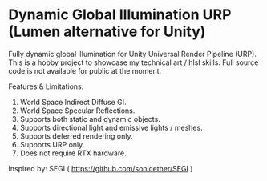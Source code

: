 # Dynamic Global Illumination URP (Lumen alternative for Unity)
Fully dynamic global illumination for Unity Universal Render Pipeline (URP). This is a hobby project to showcase my technical art / hlsl skills. Full source code is not available for public at the moment.

Features & Limitations:
1. World Space Indirect Diffuse GI.
2. World Space Specular Reflections.
3. Supports both static and dynamic objects.
4. Supports directional light and emissive lights / meshes.
5. Supports deferred rendering only.
6. Supports URP only.
7. Does not require RTX hardware.


Inspired by: SEGI ( https://github.com/sonicether/SEGI )
